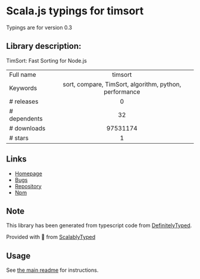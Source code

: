 
# Scala.js typings for timsort

Typings are for version 0.3

## Library description:
TimSort: Fast Sorting for Node.js

|                    |                 |
| ------------------ | :-------------: |
| Full name          | timsort |
| Keywords           | sort, compare, TimSort, algorithm, python, performance |
| # releases         | 0 |
| # dependents       | 32 |
| # downloads        | 97531174 |
| # stars            | 1 |

## Links
- [Homepage](https://github.com/mziccard/node-timsort)
- [Bugs](https://github.com/mziccard/node-timsort/issues)
- [Repository](https://github.com/mziccard/node-timsort)
- [Npm](https://www.npmjs.com/package/timsort)
    


## Note
This library has been generated from typescript code from [DefinitelyTyped](https://definitelytyped.org).

Provided with :purple_heart: from [ScalablyTyped](https://github.com/oyvindberg/ScalablyTyped)

## Usage
See [the main readme](../../readme.md) for instructions.


